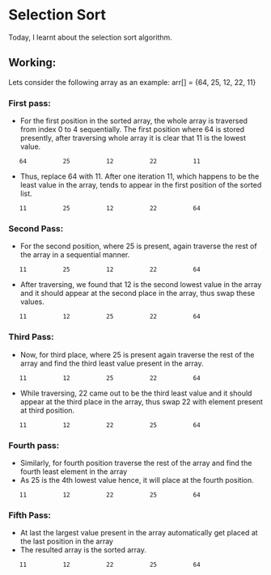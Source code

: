 # Selection Sort
Today, I learnt about the selection sort algorithm.

## Working:
Lets consider the following array as an example: arr[] = {64, 25, 12, 22, 11}

### First pass:

* For the first position in the sorted array, the whole array is traversed from index 0 to 4 sequentially. The first position where 64 is stored presently, after traversing whole array it is clear that 11 is the lowest value.
```
   64   	   25   	   12   	   22   	   11   
```
* Thus, replace 64 with 11. After one iteration 11, which happens to be the least value in the array, tends to appear in the first position of the sorted list.
```
   11   	   25   	   12   	   22   	   64   
```
### Second Pass:

* For the second position, where 25 is present, again traverse the rest of the array in a sequential manner.
```
   11   	   25   	   12   	   22   	   64   
```
* After traversing, we found that 12 is the second lowest value in the array and it should appear at the second place in the array, thus swap these values.
```
   11   	   12   	   25   	   22   	   64   
```
### Third Pass:

* Now, for third place, where 25 is present again traverse the rest of the array and find the third least value present in the array.
```
   11   	   12   	   25   	   22   	   64   
```
* While traversing, 22 came out to be the third least value and it should appear at the third place in the array, thus swap 22 with element present at third position.
```
   11   	   12   	   22   	   25   	   64   
```
### Fourth pass:

* Similarly, for fourth position traverse the rest of the array and find the fourth least element in the array 
* As 25 is the 4th lowest value hence, it will place at the fourth position.
```
   11   	   12   	   22   	   25   	   64   
```
### Fifth Pass:

* At last the largest value present in the array automatically get placed at the last position in the array
* The resulted array is the sorted array.
```
   11   	   12   	   22   	   25   	   64   
```
